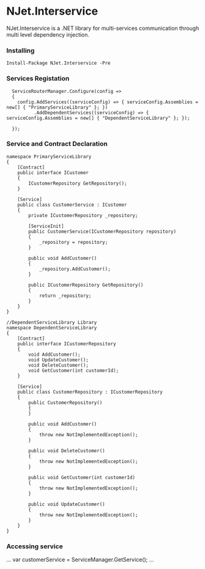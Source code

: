 # NJet.Interservice
NJet.Interservice is a .NET library for multi-services communication through multi level dependency injection.

### Installing
```
Install-Package NJet.Interservice -Pre
```

### Services Registation

```
  ServiceRouterManager.Configure(config =>
  {
    config.AddServices((serviceConfig) => { serviceConfig.Assemblies = new[] { "PrimaryServiceLibrary" }; })
          .AddDependentServices((serviceConfig) => { serviceConfig.Assemblies = new[] { "DependentServiceLibrary" }; });

  });
```

### Service and Contract Declaration

```
namespace PrimaryServiceLibrary
{
    [Contract]
    public interface ICustomer
    {
        ICustomerRepository GetRepository();
    }
    
    [Service]
    public class CustomerService : ICustomer
    {
        private ICustomerRepository _repository;

        [ServiceInit]
        public CustomerService(ICustomerRepository repository)
        {
            _repository = repository;
        }

        public void AddCustomer()
        {
            _repository.AddCustomer();
        }

        public ICustomerRepository GetRepository()
        {
            return _repository;
        }
    }
}

//DependentServiceLibrary Library
namespace DependentServiceLibrary
{
    [Contract]
    public interface ICustomerRepository
    {
        void AddCustomer();
        void UpdateCustomer();
        void DeleteCustomer();
        void GetCustomer(int customerId);
    }
    
    [Service]
    public class CustomerRepository : ICustomerRepository
    {
        public CustomerRepository()
        {
        }

        public void AddCustomer()
        {
            throw new NotImplementedException();
        }

        public void DeleteCustomer()
        {
            throw new NotImplementedException();
        }

        public void GetCustomer(int customerId)
        {
            throw new NotImplementedException();
        }

        public void UpdateCustomer()
        {
            throw new NotImplementedException();
        }
    }
}
```
### Accessing service

...
var customerService = ServiceManager.GetService<ICustomer>();
...


